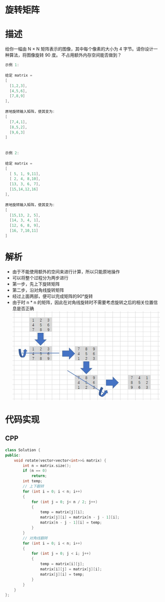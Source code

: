 # 旋转矩阵

# 描述
给你一幅由 N × N 矩阵表示的图像，其中每个像素的大小为 4 字节。请你设计一种算法，将图像旋转 90 度。
不占用额外内存空间能否做到？
```c
示例 1:

给定 matrix = 
[
  [1,2,3],
  [4,5,6],
  [7,8,9]
],

原地旋转输入矩阵，使其变为:
[
  [7,4,1],
  [8,5,2],
  [9,6,3]
]


示例 2:

给定 matrix =
[
  [ 5, 1, 9,11],
  [ 2, 4, 8,10],
  [13, 3, 6, 7],
  [15,14,12,16]
], 

原地旋转输入矩阵，使其变为:
[
  [15,13, 2, 5],
  [14, 3, 4, 1],
  [12, 6, 8, 9],
  [16, 7,10,11]
]
```

# 解析
- 由于不能使用额外的空间来进行计算，所以只能原地操作
- 可以将整个过程分为两步进行
- 第一步，先上下旋转矩阵
- 第二步，沿对角线旋转矩阵
- 经过上面两部，便可以完成矩阵的90°旋转
- 由于时 n * n 的矩阵，因此在对角线旋转时不需要考虑旋转之后的相关位置信息是否正确
![图解](1.jpg)

# 代码实现
## CPP
```cpp
class Solution {
public:
    void rotate(vector<vector<int>>& matrix) {
        int n = matrix.size();
        if (n == 0)
            return;
        int temp;
        // 上下翻转
        for (int i = 0; i < n; i++)
        {
            for (int j = 0; j< n / 2; j++)
            {
                temp = matrix[j][i];
                matrix[j][i] = matrix[n - j - 1][i];
                matrix[n - j - 1][i] = temp;
            }
        }
        // 对角线翻转
        for (int i = 0; i < n; i++)
        {
            for (int j = 0; j < i; j++)
            {
                temp = matrix[i][j];
                matrix[i][j] = matrix[j][i];
                matrix[j][i] = temp;
            }
        }
    }
};
```